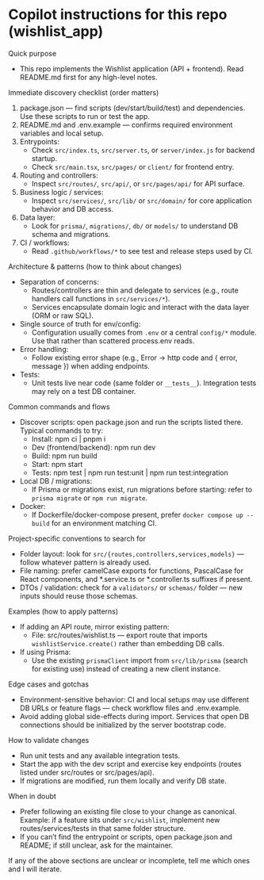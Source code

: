 # Copilot instructions for this repo (wishlist_app)

Quick purpose
- This repo implements the Wishlist application (API + frontend). Read README.md first for any high-level notes.

Immediate discovery checklist (order matters)
1. package.json — find scripts (dev/start/build/test) and dependencies. Use these scripts to run or test the app.
2. README.md and .env.example — confirms required environment variables and local setup.
3. Entrypoints:
   - Check `src/index.ts`, `src/server.ts`, or `server/index.js` for backend startup.
   - Check `src/main.tsx`, `src/pages/` or `client/` for frontend entry.
4. Routing and controllers:
   - Inspect `src/routes/`, `src/api/`, or `src/pages/api/` for API surface.
5. Business logic / services:
   - Inspect `src/services/`, `src/lib/` or `src/domain/` for core application behavior and DB access.
6. Data layer:
   - Look for `prisma/`, `migrations/`, `db/` or `models/` to understand DB schema and migrations.
7. CI / workflows:
   - Read `.github/workflows/*` to see test and release steps used by CI.

Architecture & patterns (how to think about changes)
- Separation of concerns:
  - Routes/controllers are thin and delegate to services (e.g., route handlers call functions in `src/services/*`).
  - Services encapsulate domain logic and interact with the data layer (ORM or raw SQL).
- Single source of truth for env/config:
  - Configuration usually comes from `.env` or a central `config/*` module. Use that rather than scattered process.env reads.
- Error handling:
  - Follow existing error shape (e.g., Error -> http code and { error, message }) when adding endpoints.
- Tests:
  - Unit tests live near code (same folder or `__tests__`). Integration tests may rely on a test DB container.

Common commands and flows
- Discover scripts: open package.json and run the scripts listed there. Typical commands to try:
  - Install: npm ci | pnpm i
  - Dev (frontend/backend): npm run dev
  - Build: npm run build
  - Start: npm start
  - Tests: npm test | npm run test:unit | npm run test:integration
- Local DB / migrations:
  - If Prisma or migrations exist, run migrations before starting: refer to `prisma migrate` or `npm run migrate`.
- Docker:
  - If Dockerfile/docker-compose present, prefer `docker compose up --build` for an environment matching CI.

Project-specific conventions to search for
- Folder layout: look for `src/{routes,controllers,services,models}` — follow whatever pattern is already used.
- File naming: prefer camelCase exports for functions, PascalCase for React components, and *.service.ts or *.controller.ts suffixes if present.
- DTOs / validation: check for a `validators/` or `schemas/` folder — new inputs should reuse those schemas.

Examples (how to apply patterns)
- If adding an API route, mirror existing pattern:
  - File: src/routes/wishlist.ts — export route that imports `wishlistService.create()` rather than embedding DB calls.
- If using Prisma:
  - Use the existing `prismaClient` import from `src/lib/prisma` (search for existing use) instead of creating a new client instance.

Edge cases and gotchas
- Environment-sensitive behavior: CI and local setups may use different DB URLs or feature flags — check workflow files and .env.example.
- Avoid adding global side-effects during import. Services that open DB connections should be initialized by the server bootstrap code.

How to validate changes
- Run unit tests and any available integration tests.
- Start the app with the dev script and exercise key endpoints (routes listed under src/routes or src/pages/api).
- If migrations are modified, run them locally and verify DB state.

When in doubt
- Prefer following an existing file close to your change as canonical. Example: if a feature sits under `src/wishlist`, implement new routes/services/tests in that same folder structure.
- If you can’t find the entrypoint or scripts, open package.json and README; if still unclear, ask for the maintainer.

If any of the above sections are unclear or incomplete, tell me which ones and I will iterate.

